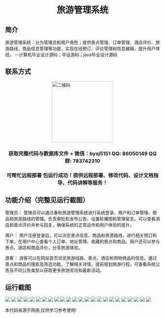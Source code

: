 <p><h1 align="center">旅游管理系统</h1></p>

## 简介
旅游管理系统：分为管理员和用户角色；提供景点管理、订单管理、酒店评价、旅游路线、商品信息管理等功能，实现在线预订、评论管理和信息编辑，提升用户体验。    --计算机毕业设计源码；毕设源码；java毕业设计源码


## 联系方式
<img src="https://bs-1329754181.cos.ap-shanghai.myqcloud.com/wx.jpg" alt="二维码" style="display: block; margin: 0 auto;" width="200px">
<p><h3 align="center">获取完整代码与数据库文件 + 微信：bysj5151 QQ: 86050149 QQ群: 783742310</h3></p>
<p><h3 align="center">可帮忙远程部署 包运行成功！提供远程部署、修改代码、设计文档指导、代码讲解等服务！</h3></p>

## 功能介绍（完整见运行截图）
管理员： 管理员可以通过春秋旅游管理系统进行系统登录、用户和订单管理、商品和旅游路线的管理。负责审批和发布公告、设置轮播图和管理留言。可以查看酒店和景点评价并参与回复，确保系统的正常运作和用户体验的提升。

用户： 用户注册登录后，可以浏览景点信息、商品和旅游路线，进行相关预订和下单。在用户中心查看个人订单、地址管理、收藏的景点和商品。用户还可以参与景点、酒店和商品评价，分享旅游体验。

游客： 游客可以在网站首页浏览旅游线路、景点、酒店和购物商品的信息。通过景点和商品的搜索及筛选功能，了解相关详情，提前规划旅游行程。可查看系统公告及不同公告类型以获取更多旅游资讯和最新活动。


## 运行截图
![](https://bs-1329754181.cos.ap-shanghai.myqcloud.com/spring/TourismManagementSystem/img/001.jpg)
![](https://bs-1329754181.cos.ap-shanghai.myqcloud.com/spring/TourismManagementSystem/img/002.jpg)
![](https://bs-1329754181.cos.ap-shanghai.myqcloud.com/spring/TourismManagementSystem/img/003.jpg)
![](https://bs-1329754181.cos.ap-shanghai.myqcloud.com/spring/TourismManagementSystem/img/004.jpg)
![](https://bs-1329754181.cos.ap-shanghai.myqcloud.com/spring/TourismManagementSystem/img/005.jpg)
![](https://bs-1329754181.cos.ap-shanghai.myqcloud.com/spring/TourismManagementSystem/img/006.jpg)
![](https://bs-1329754181.cos.ap-shanghai.myqcloud.com/spring/TourismManagementSystem/img/007.jpg)
![](https://bs-1329754181.cos.ap-shanghai.myqcloud.com/spring/TourismManagementSystem/img/008.jpg)
![](https://bs-1329754181.cos.ap-shanghai.myqcloud.com/spring/TourismManagementSystem/img/009.jpg)
![](https://bs-1329754181.cos.ap-shanghai.myqcloud.com/spring/TourismManagementSystem/img/010.jpg)
![](https://bs-1329754181.cos.ap-shanghai.myqcloud.com/spring/TourismManagementSystem/img/011.jpg)
![](https://bs-1329754181.cos.ap-shanghai.myqcloud.com/spring/TourismManagementSystem/img/012.jpg)
![](https://bs-1329754181.cos.ap-shanghai.myqcloud.com/spring/TourismManagementSystem/img/013.jpg)
![](https://bs-1329754181.cos.ap-shanghai.myqcloud.com/spring/TourismManagementSystem/img/014.jpg)
![](https://bs-1329754181.cos.ap-shanghai.myqcloud.com/spring/TourismManagementSystem/img/015.jpg)
![](https://bs-1329754181.cos.ap-shanghai.myqcloud.com/spring/TourismManagementSystem/img/016.jpg)
![](https://bs-1329754181.cos.ap-shanghai.myqcloud.com/spring/TourismManagementSystem/img/017.jpg)
![](https://bs-1329754181.cos.ap-shanghai.myqcloud.com/spring/TourismManagementSystem/img/018.jpg)
![](https://bs-1329754181.cos.ap-shanghai.myqcloud.com/spring/TourismManagementSystem/img/019.jpg)
![](https://bs-1329754181.cos.ap-shanghai.myqcloud.com/spring/TourismManagementSystem/img/020.jpg)
![](https://bs-1329754181.cos.ap-shanghai.myqcloud.com/spring/TourismManagementSystem/img/021.jpg)
![](https://bs-1329754181.cos.ap-shanghai.myqcloud.com/spring/TourismManagementSystem/img/022.jpg)
![](https://bs-1329754181.cos.ap-shanghai.myqcloud.com/spring/TourismManagementSystem/img/023.jpg)
![](https://bs-1329754181.cos.ap-shanghai.myqcloud.com/spring/TourismManagementSystem/img/024.jpg)

<p>本代码来源于网络,仅供学习参考使用!</p>
